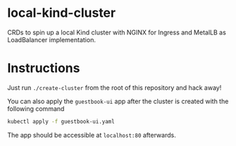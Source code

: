 # local-kind-cluster

CRDs to spin up a local Kind cluster with NGINX for Ingress and MetalLB as LoadBalancer implementation.

# Instructions

Just run `./create-cluster` from the root of this repository and hack away!

You can also apply the `guestbook-ui` app after the cluster is created with the following command

```bash
kubectl apply -f guestbook-ui.yaml
```

The app should be accessible at `localhost:80` afterwards.
